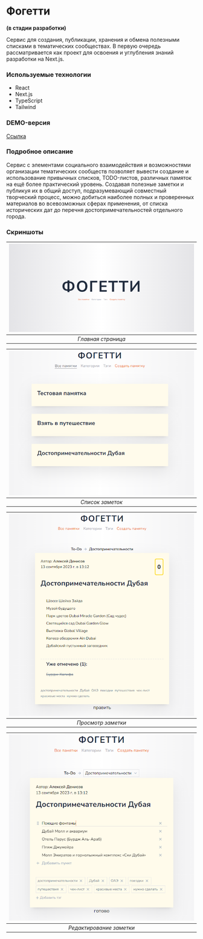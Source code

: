# Фогетти 
**(в стадии разработки)**

Сервис для создания, публикации, хранения и обмена полезными списками в тематических сообществах.
В первую очередь рассматривается как проект для освоения и углубления знаний разработки на Next.js.

### Используемые технологии

- React
- Next.js
- TypeScript
- Tailwind

### DEMO-версия

[Ссылка](https://4getty.vercel.app/)

### Подробное описание

Сервис с элементами социального взаимодействия и возможностями организации тематических сообществ позволяет вывести создание и использование привычных списков, TODO-листов, различных памяток на ещё более практический уровень. Создавая полезные заметки и публикуя их в общий доступ, подразумевающий совместный творческий процесс, можно добиться наиболее полных и проверенных материалов во всевозможных сферах применения, от списка исторических дат до перечня достопримечательностей отдельного города.

### Скриншоты

| ![Главная страница](https://raw.githubusercontent.com/ADeoZ/4getty/master/readme_pic/1_main_page.png) |
|:--:|
| *Главная страница* |

| ![Список заметок](https://raw.githubusercontent.com/ADeoZ/4getty/master/readme_pic/2_memo_list.png) |
|:--:|
| *Список заметок* |

| ![Просмотр заметки](https://raw.githubusercontent.com/ADeoZ/4getty/master/readme_pic/3_memo_view.png) |
|:--:|
| *Просмотр заметки* |

| ![Редактирование заметки](https://raw.githubusercontent.com/ADeoZ/4getty/master/readme_pic/4_memo_edit.png) |
|:--:|
| *Редактирование заметки* |
